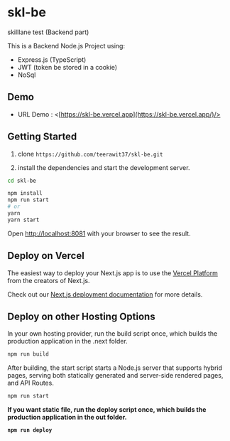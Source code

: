 # skl-be
skilllane test (Backend part)

This is a Backend Node.js Project using:
* Express.js (TypeScript)
* JWT (token be stored in a cookie)
* NoSql

## Demo
* URL Demo : <[https://skl-be.vercel.app](https://skl-be.vercel.app/)/>


## Getting Started

1. clone `https://github.com/teerawit37/skl-be.git`

2. install the dependencies and start the development server.

```bash
cd skl-be

npm install
npm run start
# or
yarn
yarn start
```

Open [http://localhost:8081](http://localhost:8081) with your browser to see the result.


## Deploy on Vercel

The easiest way to deploy your Next.js app is to use the [Vercel Platform](https://vercel.com/import?utm_medium=default-template&filter=next.js&utm_source=create-next-app&utm_campaign=create-next-app-readme) from the creators of Next.js.

Check out our [Next.js deployment documentation](https://nextjs.org/docs/deployment) for more details.


## Deploy on other Hosting Options

In your own hosting provider, run the build script once, which builds the production application in the .next folder.

```bash
npm run build
```

After building, the start script starts a Node.js server that supports hybrid pages, serving both statically generated and server-side rendered pages, and API Routes.

```bash
npm run start
```

<b>If you want static file, run the deploy script once, which builds the production application in the out folder.<b>

```bash
npm run deploy
```
